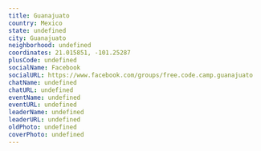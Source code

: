 ```yaml
---
title: Guanajuato
country: Mexico
state: undefined
city: Guanajuato
neighborhood: undefined
coordinates: 21.015851, -101.25287
plusCode: undefined
socialName: Facebook
socialURL: https://www.facebook.com/groups/free.code.camp.guanajuato
chatName: undefined
chatURL: undefined
eventName: undefined
eventURL: undefined
leaderName: undefined
leaderURL: undefined
oldPhoto: undefined
coverPhoto: undefined
---
```

